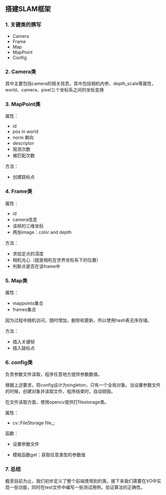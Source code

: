 ## 搭建SLAM框架

### 1. 关键类的撰写

- Camera
- Frame
- Map
- MapPoint
- Config

### 2. Camera类

其中主要包括camera的相关信息，其中包括相机内参、depth_scale等属性，world、camera、pixel三个坐标系之间的坐标变换

### 3. MapPoint类

属性：

- id
- pos in world
- norm 朝向
- descriptor
- 观测次数
- 被匹配次数

方法：

- 创建路标点

### 4. Frame类

属性：

- id
- camera信息
- 该帧的三维坐标
- 两张image：color and depth

方法：

- 求给定点的深度
- 相机光心（就是相机在世界坐标系下的位置）
- 判断点是否在该frame中

### 5. Map类

属性：

- mappoints集合
- frames集合

因为过程中随机访问，随时增加，删除和更新，所以使用hash表无序存储。

方法：

- 插入关键帧
- 插入路标点

### 6. config类

负责参数文件读取，程序任意地方提供参数数值。

根据上述要求，将config设计为singleton，只有一个全局对象。当设置参数文件的时候，创建对象并读取文件，程序结束时，自动销毁。

在文件读取方面，使用opencv提供打filestorage类。

属性：

- cv::FileStorage file_;

函数：

- 设置参数文件

- 模板函数get：获取任意类型的参数值

### 7. 总结

截至目前为止，我们初步定义了整个前端使用到的类。接下来我们需要在VO中实现一些功能，同时在test文件中编写一些测试用例，验证算法的正确性。

